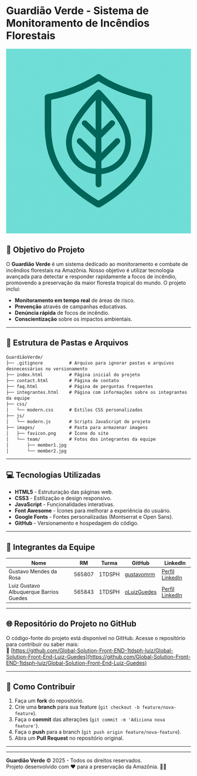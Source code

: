 # Guardião Verde - Sistema de Monitoramento de Incêndios Florestais

![Guardião Verde Logo](images/favicon.png)

## 📌 Objetivo do Projeto

O **Guardião Verde** é um sistema dedicado ao monitoramento e combate de incêndios florestais na Amazônia. Nosso objetivo é utilizar tecnologia avançada para detectar e responder rapidamente a focos de incêndio, promovendo a preservação da maior floresta tropical do mundo. O projeto inclui:

- **Monitoramento em tempo real** de áreas de risco.
- **Prevenção** através de campanhas educativas.
- **Denúncia rápida** de focos de incêndio.
- **Conscientização** sobre os impactos ambientais.

---

## 📂 Estrutura de Pastas e Arquivos

```
GuardiãoVerde/
├── .gitignore          # Arquivo para ignorar pastas e arquivos desnecessários no versionamento
├── index.html          # Página inicial do projeto
├── contact.html        # Página de contato
├── faq.html            # Página de perguntas frequentes
├── integrantes.html    # Página com informações sobre os integrantes da equipe
├── css/
│   └── modern.css      # Estilos CSS personalizados
├── js/
│   └── modern.js       # Scripts JavaScript do projeto
├── images/             # Pasta para armazenar imagens
│   ├── favicon.png     # Ícone do site
│   └── team/           # Fotos dos integrantes da equipe
│       ├── member1.jpg
│       └── member2.jpg
```

---

## 💻 Tecnologias Utilizadas

- **HTML5** - Estruturação das páginas web.
- **CSS3** - Estilização e design responsivo.
- **JavaScript** - Funcionalidades interativas.
- **Font Awesome** - Ícones para melhorar a experiência do usuário.
- **Google Fonts** - Fontes personalizadas (Montserrat e Open Sans).
- **GitHub** - Versionamento e hospedagem do código.

---

## 👥 Integrantes da Equipe

| Nome                                | RM      | Turma     | GitHub                                   | LinkedIn                         |
|-------------------------------------|---------|-----------|------------------------------------------|----------------------------------|
| Gustavo Mendes da Rosa              | 565807  | 1TDSPH    | [gustavomrm](https://github.com/gustavomrm) | [Perfil LinkedIn](#)             |
| Luiz Gustavo Albuquerque Barrios Guedes | 565843 | 1TDSPH    | [oLuizGuedes](https://github.com/oLuizGuedes) | [Perfil LinkedIn](#)             |

---

## 🌐 Repositório do Projeto no GitHub

O código-fonte do projeto está disponível no GitHub. Acesse o repositório para contribuir ou saber mais:  
🔗 [https://github.com/Global-Solution-Front-END-1tdsph-luiz/Global-Solution-Front-End-Luiz-Guedes](https://github.com/Global-Solution-Front-END-1tdsph-luiz/Global-Solution-Front-End-Luiz-Guedes)

---

## 📝 Como Contribuir

1. Faça um **fork** do repositório.
2. Crie uma **branch** para sua feature (`git checkout -b feature/nova-feature`).
3. Faça o **commit** das alterações (`git commit -m 'Adiciona nova feature'`).
4. Faça o **push** para a branch (`git push origin feature/nova-feature`).
5. Abra um **Pull Request** no repositório original.

---

---

**Guardião Verde** © 2025 - Todos os direitos reservados.  
Projeto desenvolvido com ❤️ para a preservação da Amazônia. 🌳🔥